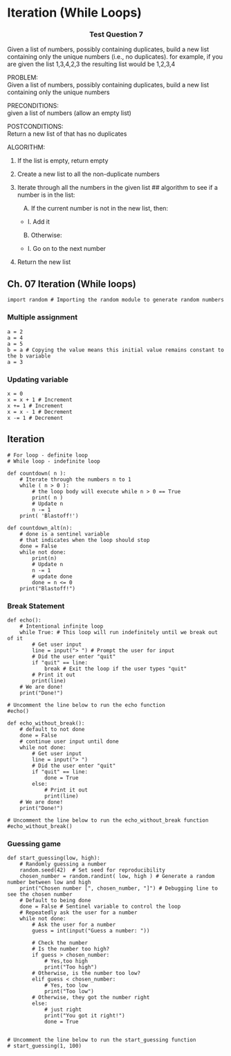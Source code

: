 # Iteration (While Loops)

### <p style="text-align:center;"> Test Question 7

Given a list of numbers, possibly containing duplicates, build a new list
containing only the unique numbers (i.e., no duplicates). for example,
if you are given the list
1,3,4,2,3
the resulting list would be
1,2,3,4

PROBLEM:  
Given a list of numbers, possibly containing duplicates, build a new list
containing only the unique numbers

PRECONDITIONS:  
given a list of numbers (allow an empty list)

POSTCONDITIONS:  
Return a new list of that has no duplicates

ALGORITHM:

1. If the list is empty, return empty
2. Create a new list to all the non-duplicate numbers
3. Iterate through all the numbers in the given list ## algorithm to see if a number is in the list:

   &emsp;A. If the current number is not in the new list, then:

   - I. Add it

   &emsp;B. Otherwise:

   - I. Go on to the next number

4. Return the new list

## Ch. 07 Iteration (While loops)

```{python}
import random # Importing the random module to generate random numbers
```

### Multiple assignment

```{python}
a = 2
a = 4
a = 5
b = a # Copying the value means this initial value remains constant to the b variable
a = 3
```

### Updating variable

```{python}
x = 0
x = x + 1 # Increment
x += 1 # Increment
x = x - 1 # Decrement
x -= 1 # Decrement
```

## Iteration

```{python}
# For loop - definite loop
# While loop - indefinite loop

def countdown( n ):
    # Iterate through the numbers n to 1
    while ( n > 0 ):
		# the loop body will execute while n > 0 == True
        print( n )
		# Update n
        n -= 1
    print( 'Blastoff!')

def countdown_alt(n):
    # done is a sentinel variable
    # that indicates when the loop should stop
    done = False
    while not done:
        print(n)
        # Update n
        n -= 1
        # update done
        done = n <= 0
    print("Blastoff!")
```

### Break Statement

```{python}
def echo():
    # Intentional infinite loop
    while True: # This loop will run indefinitely until we break out of it
        # Get user input
        line = input("> ") # Prompt the user for input
        # Did the user enter "quit"
        if "quit" == line:
            break # Exit the loop if the user types "quit"
        # Print it out
        print(line)
    # We are done!
    print("Done!")

# Uncomment the line below to run the echo function
#echo()

def echo_without_break():
    # default to not done
    done = False
    # continue user input until done
    while not done:
        # Get user input
        line = input("> ")
        # Did the user enter "quit"
        if "quit" == line:
            done = True
        else:
            # Print it out
            print(line)
    # We are done!
    print("Done!")

# Uncomment the line below to run the echo_without_break function
#echo_without_break()
```

### Guessing game

```{python}
def start_guessing(low, high):
    # Randomly guessing a number
    random.seed(42)  # Set seed for reproducibility
    chosen_number = random.randint( low, high ) # Generate a random number between low and high
    print("Chosen number [", chosen_number, "]") # Debugging line to see the chosen number
    # Default to being done
    done = False # Sentinel variable to control the loop
    # Repeatedly ask the user for a number
    while not done:
        # Ask the user for a number
        guess = int(input("Guess a number: "))

        # Check the number
        # Is the number too high?
        if guess > chosen_number:
            # Yes,too high
            print("Too high")
        # Otherwise, is the number too low?
        elif guess < chosen_number:
            # Yes, too low
            print("Too low")
        # Otherwise, they got the number right
        else:
            # just right
            print("You got it right!")
            done = True


# Uncomment the line below to run the start_guessing function
# start_guessing(1, 100)
```
